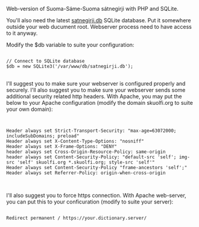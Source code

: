 Web-version of Suoma-Sáme-Suoma sátnegirji with PHP and SQLite.

You'll also need the latest <a href="https://github.com/guovza/satnegirji.db">satnegirji.db</a> SQLite database. Put it somewhere outside your web ducument root. Webserver process need to have access to it anyway. 

Modify the $db variable to suite your configuration:

<pre>
<code>
// Connect to SQLite database
$db = new SQLite3('/var/www/db/satnegirji.db');
</code>
</pre>

I'll suggest you to make sure your webserver is configured properly and securely. I'll also suggest you to make sure your webserver sends some additional security related http headers. With Apache, you may put the below to your Apache configuration (modify the domain skuolfi.org to suite your own domain):

<pre>
<code>
<IfModule headers_module>
Header always set Strict-Transport-Security: "max-age=63072000; includeSubDomains; preload"
Header always set X-Content-Type-Options: "nosniff"
Header always set X-Frame-Options: "DENY"
header always set Cross-Origin-Resource-Policy: same-origin
header always set Content-Security-Policy: "default-src 'self'; img-src 'self' skuolfi.org *.skuolfi.org; style-src 'self'"
Header always set Content-Security-Policy "frame-ancestors 'self';"
Header always set Referrer-Policy: origin-when-cross-origin
</IfModule>
</code>
</pre>

I'll also suggest you to force https connection. With Apache web-server, you can put this to your conficuration (modify to suite your server):

<pre>
<code>
Redirect permanent / https://your.dictionary.server/
</code>
</pre>
